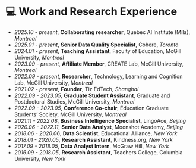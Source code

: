 # 💻 Work and Research Experience
- *2025.10 - present*, **Collaborating researcher**, Quebec AI Institute (Mila), *Montreal* 
- *2025.01 - present*, **Senior Data Quality Specialist**, Cohere, *Toronto* 
- *2024.01 - present*, **Teaching Assistant**, Faculty of Education, McGill University, *Montreal* 
- *2023.09 - present*, **Affiliate Member**, CREATE Lab, McGill University, *Montreal*
- *2022.09 - present*, **Researcher**, Technology, Learning and Cognition Lab, McGill University, *Montreal*
- *2021.02 - present*, **Founder**, Tiz EdTech, *Shanghai*
- *2022.09 - 2023.05*, **Graduate Student Assistant**, Graduate and Postdoctoral Studies, McGill University, *Montreal*
- *2022.09 - 2023.05*, **Conference Co-chair**, Education Graduate Students’ Society, McGill University, *Montreal*
- *2021.11 - 2022.08*, **Business Intelligence Specialist**, LingoAce, *Beijing*
- *2020.06 - 2022.11*, **Senior Data Analyst**, Moonshot Academy, *Beijing*
- *2018.06 - 2020.06*, **Data Scientist**, Educational Alliance, *New York*
- *2018.01 - 2020.05*, **Research Assistant**, Kindness.org, *New York*
- *2017.09 - 2018.05*, **Data Analyst Intern**, McGraw Hill, *New York*
- *2016.09 - 2018.05*, **Research Assistant**, Teachers College, Columbia University, *New York*
